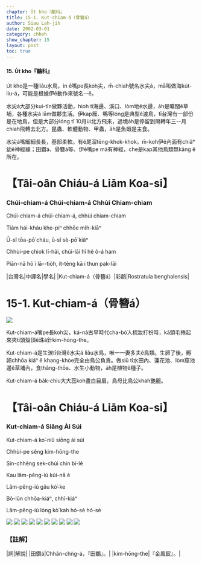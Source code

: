 ```yaml
---
chapter: U̍t kho『鷸科』
title: 15-1. Kut-chiam-á（骨簪á）
author: Siau Lah-jih
date: 2002-03-01
category: chheh
show_chapter: 15
layout: post
toc: true
---
```


#### 15. U̍t kho『鷸科』

U̍t kho是一種liâu水鳥，in ê嘴pe長koh尖，m̄-chiah號名水尖á，mā叫做海ku̍t-liu-á，可能是根據伊ê動作來號名--ê。

水尖á大部分kui-tīn做夥活動，hioh tī海邊、溪口、lòm地ê水邊，a̍h是曠闊ê草埔，各種水尖á lām做夥生活。伊kap雁、鴨等lóng是典型ê渡鳥，tī台灣有一部份是在地鳥，但是大部分lóng tī 10月ùi北方飛來，過境a̍h是停留到隔轉年三--月chiah飛轉去北方。昆蟲、軟體動物、甲蟲，a̍h是魚蝦是主食。

水尖á嘴細細長長，基部柔軟。有ê尾溜tēng-khok-khok，m̄-koh伊ê內面有chiâⁿ幼ê神經線；田鑽á、骨簪á等、伊ê嘴pe mā有神經，che是kap其他鳥類無kāng ê所在。


# 【Tâi-oân Chiáu-á Liām Koa-si】

### **Chúi-chiam-á Chúi-chiam-á Chhùi Chiam-chiam**

Chúi-chiam-á chúi-chiam-á, chhùi chiam-chiam

Tiàm hái-kháu khe-piⁿ chhōe mi̍h-kiāⁿ

Ū-sî tōa-pō͘ cháu, ū-sî sè-pō͘ kiâⁿ

Chhùi-pe chiok lī-hāi, chúi-lāi hî hê ô-á ham

Piān-nā hō͘ i lā--tio̍h, it-tēng kā i thun pak-lāi


|台灣名|中譯名|學名|
|Kut-chiam-á（骨簪á）|彩鷸|Rostratula benghalensis|


# 15-1. Kut-chiam-á（骨簪á）


![](../too5/15/15-1-1.Kut-chiam-á.jpg)


Kut-chiam-á嘴pe長koh尖，ká-ná古早時代cha-bó͘人梳妝打扮時，kā頭毛捲起來夾tī頭殼頂ê珠á針kim-hōng-the。

Kut-chiam-á是生湠tī台灣ê水尖á liâu水鳥，唯一一妻多夫ê鳥類。生卵了後，孵卵chhōa kiáⁿ ê khang-khòe完全由鳥公負責。做siū tī水田內、蓮花池、lòm窟池邊ê草埔內，食thâng-thōa、水生小動物，a̍h是植物ê種子。

Kut-chiam-á ba̍k-chiu大大蕊koh畫白目眉，鳥母比鳥公khah艷麗。


# 【Tâi-oân Chiáu-á Liām Koa-si】

### **Kut-chiam-á Siāng Ài Súi**

Kut-chiam-á ko͘-niû siōng ài súi 

Chhùi-pe sêng kim-hōng-the

Sin-chhēng sek-chúi chin bí-lē

Kau lâm-pêng-iú kúi-nā ê

Lâm-pêng-iú gâu kò͘-ke

Bô-lūn chhōa-kiáⁿ, chhī-kiáⁿ

Lâm-pêng-iú lóng kò͘ kah hó-sè hó-sè



![](../too5/15/15-1-6.Kut-chiam-á.jpg)
![](../too5/15/15-1-4.Kut-chiam-á.jpg)
![](../too5/15/15-1-5.Kut-chiam-á.jpg)
![](../too5/15/15-1-7.Kut-chiam-á.jpg)
![](../too5/15/15-1-3.Kut-chiam-á.jpg)
![](../too5/15/15-1-8.Kut-chiam-á.jpg)
![](../too5/15/15-1-9.Kut-chiam-á.jpg)
![](../too5/15/15-1-2.Kut-chiam-á.jpg)
![](../too5/15/15-1-10.Kut-chiam-á.jpg)
![](../too5/15/15-1-11.Kut-chiam-á.jpg)



### 【註解】

|詞|解說|
|田鑽á|Chhân-chǹg-á，『田鷸』。|
|kim-hōng-the|『金鳳釵』。|

